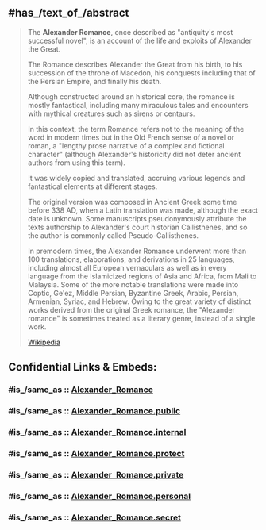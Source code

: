 
## #has_/text_of_/abstract 

> The **Alexander Romance**, once described as "antiquity's most successful novel", 
> is an account of the life and exploits of Alexander the Great. 
> 
> The Romance describes Alexander the Great from his birth, 
> to his succession of the throne of Macedon, 
> his conquests including that of the Persian Empire, and finally his death. 
> 
> Although constructed around an historical core, the romance is mostly fantastical, 
> including many miraculous tales and encounters with mythical creatures 
> such as sirens or centaurs. 
> 
> In this context, the term Romance refers not to the meaning of the word in modern times 
> but in the Old French sense of a novel or roman, 
> a "lengthy prose narrative of a complex and fictional character" 
> (although Alexander's historicity did not deter ancient authors from using this term).
>
> It was widely copied and translated, 
> accruing various legends and fantastical elements at different stages. 
> 
> The original version was composed in Ancient Greek some time before 338 AD, 
> when a Latin translation was made, although the exact date is unknown. 
> Some manuscripts pseudonymously attribute the texts authorship 
> to Alexander's court historian Callisthenes, and 
> so the author is commonly called Pseudo-Callisthenes.
>
> In premodern times, the Alexander Romance underwent more than 100 translations, 
> elaborations, and derivations in 25 languages, 
> including almost all European vernaculars 
> as well as in every language from the Islamicized regions of Asia and Africa, 
> from Mali to Malaysia. 
> Some of the more notable translations were made into Coptic, Ge'ez, Middle Persian, 
> Byzantine Greek, Arabic, Persian, Armenian, Syriac, and Hebrew. 
> Owing to the great variety of distinct works derived from the original Greek romance, 
> the "Alexander romance" is sometimes treated as a literary genre, instead of a single work.
>
> [Wikipedia](https://en.wikipedia.org/wiki/Alexander%20Romance)


## Confidential Links & Embeds: 

### #is_/same_as :: [Alexander_Romance](/_Standards/Society/Communication/Genre/Fiction/Novel/Alexander_Romance.md) 

### #is_/same_as :: [Alexander_Romance.public](/_public/Society/Communication/Genre/Fiction/Novel/Alexander_Romance.public.md) 

### #is_/same_as :: [Alexander_Romance.internal](/_internal/Society/Communication/Genre/Fiction/Novel/Alexander_Romance.internal.md) 

### #is_/same_as :: [Alexander_Romance.protect](/_protect/Society/Communication/Genre/Fiction/Novel/Alexander_Romance.protect.md) 

### #is_/same_as :: [Alexander_Romance.private](/_private/Society/Communication/Genre/Fiction/Novel/Alexander_Romance.private.md) 

### #is_/same_as :: [Alexander_Romance.personal](/_personal/Society/Communication/Genre/Fiction/Novel/Alexander_Romance.personal.md) 

### #is_/same_as :: [Alexander_Romance.secret](/_secret/Society/Communication/Genre/Fiction/Novel/Alexander_Romance.secret.md)


